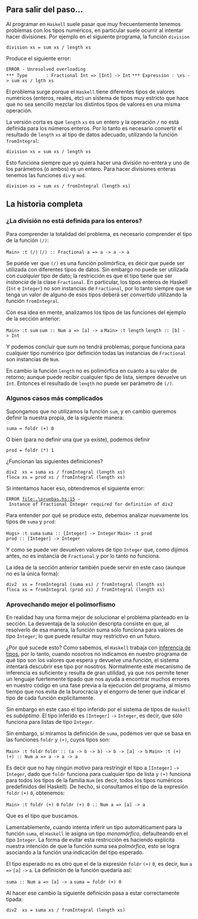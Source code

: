 Para salir del paso...
----------------------

Al programar en `Haskell` suele pasar que *muy* frecuentemente tenemos problemas con los tipos numéricos, en particular suele ocurrir al intentar hacer divisiones. Por ejemplo en el siguiente programa, la función `division`

`division xs = sum xs / length xs`

Produce el siguiente error:

`ERROR - Unresolved overloading`
`*** Type       : Fractional Int => [Int] -> Int`
`*** Expression : \xs -> sum xs / lgth xs`

El problema surge porque el `Haskell` tiene diferentes tipos de valores numéricos (enteros, reales, etc) un sistema de tipos muy estricto que hace que no sea sencillo mezclar los distintos tipos de valores en una misma operación.

La versión corta es que `length` `xs` es un entero y la operación `/` no está definida para los números enteros. Por lo tanto es necesario convertir el resultado de `length` `xs` al tipo de datos adecuado, utilizando la función `fromIntegral`:

`division xs = sum xs / length xs`

Esto funciona siempre que yo quiera hacer una división no-entera y uno de los parámetros (o ambos) es un entero. Para hacer divisiones enteras tenemos las funciones `div` y `mod`.

`division xs = sum xs / fromIntegral (length xs)`

La historia completa
--------------------

### ¿La división no está definida para los enteros?

Para comprender la totalidad del problema, es necesario comprender el tipo de la función `(/)`:

`Main> :t (/)`
`(/) :: Fractional a => a -> a -> a`

Se puede ver que `(/)` es una función polimórfica, es decir que puede ser utilizada con diferentes tipos de datos. Sin embargo no puede ser utilizada con *cualquier* tipo de dato; la restricción es que el tipo tiene que ser *instancia* de la clase `Fractional`. En particular, los tipos enteros de Haskell (`Int` e `Integer`) no son instancias de `Fractional`, por lo tanto siempre que se tenga un valor de alguno de esos tipos deberá ser *convertido* utilizando la función `fromIntegral`.

Con esa idea en mente, analizamos los tipos de las funciones del ejemplo de la sección anterior:

`Main> :t sum`
`sum :: Num a => [a] -> a`
`Main> :t length`
`length :: [b] -> Int`

Y podemos concluir que sum no tendrá problemas, porque funciona para cualquier tipo numérico (por definición todas las instancias de `Fractional` son instancias de `Num`.

En cambio la función `length` no es polimórfica en cuanto a su valor de retorno; aunque puede recibir cualquier tipo de lista, siempre devuelve un `Int`. Entonces el resultado de `length` no puede ser parámetro de `(/)`.

### Algunos casos más complicados

Supongamos que no utilizamos la función `sum`, y en cambio queremos definir la nuestra propia, de la siguiente manera:

`suma = foldr (+) 0`

O bien (para no definir una que ya existe), podemos definir

`prod = foldr (*) 1`

¿Funcionan las siguientes definiciones?

`div2  xs = suma xs / fromIntegral (length xs)`
`floca xs = prod xs / fromIntegral (length xs)`

Si intentamos hacer eso, obtendremos el siguiente error:

`ERROR `[`file:.\pruebas.hs:15`](file:.\pruebas.hs:15)` - Instance of Fractional Integer required for definition of div2`

Para entender por qué se produce esto, debemos analizar nuevamente los tipos de `suma` y `prod`:

`Hugs> :t suma`
`suma :: [Integer] -> Integer`
`Main> :t prod`
`prod :: [Integer] -> Integer`

Y como se puede ver devuelven valores de tipo `Integer` que, como dijimos antes, no es instancia de `Fractional` y por lo tanto no funciona.

La idea de la sección anterior también puede servir en este caso (aunque no es la única forma):

`div2  xs = fromIntegral (suma xs) / fromIntegral (length xs)`
`floca xs = fromIntegral (prod xs) / fromIntegral (length xs)`

### Aprovechando mejor el polimorfismo

En realidad hay una forma mejor de solucionar el problema planteado en la sección. La desventaja de la solución descripta consiste en que, al resolverlo de esa manera, la función suma sólo funciona para valores de tipo `Integer`; lo que puede resultar muy restrictivo en un futuro.

¿Por qué sucede esto? Como sabemos, el `Haskell` trabaja con [inferencia de tipos](inferencia-de-tipos.html), por lo tanto, cuando nosotros no indicamos en nuestro programa de qué tipo son los valores que espera y devuelve una función, el sistema intentará descubrir ese tipo por nosotros. Normalmente este mecanismo de inferencia es suficiente y resulta de gran utilidad, ya que nos permite tener un lenguaje fuertemente tipado que nos ayuda a encontrar muchos errores en nuestro código en una fase previa a la ejecución del programa, al mismo tiempo que nos evita de la burocracia y el engorro de tener que indicar el tipo de cada función explícitamente.

Sin embargo en este caso el tipo inferido por el sistema de tipos de `Haskell` es *subóptimo*. El tipo inferido es `[Integer]` `->` `Integer`, es decir, que sólo funciona para listas de tipo `Integer`.

Sin embargo, si miramos la definición de `suma`, podemos ver que se basa en las funciones `foldr` y `(+)`, cuyos tipos son:

`Main> :t foldr`
`foldr :: (a -> b -> b) -> b -> [a] -> b`
`Main> :t (+)`
`(+) :: Num a => a -> a -> a`

Es decir que no hay ningún motivo para restringir el tipo a `[Integer]` `->` `Integer`, dado que `foldr` funciona para cualquier tipo de lista y `(+)` funciona para todos los tipos de la familia `Num` (es decir, todos los tipos numéricos predefinidos del Haskell). De hecho, si consultamos el tipo de la expresión `foldr` `(+)` `0`, obtenemos:

`Main> :t foldr (+) 0`
`foldr (+) 0 :: Num a => [a] -> a`

Que es el tipo que buscamos.

Lamentablemente, cuando intenta inferir un tipo automáticament para la función `suma`, el `Haskell` le asigna un tipo *monomórfico*, defaulteando en el tipo `Integer`. La forma de evitar esta restricción es haciendo explícita nuestra intención de que la función suma sea *polmórfica*, esto se logra asociando a la función una indicación del tipo esperado.

El tipo esperado no es otro que el de la expresión `foldr` `(+)` `0`, es decir, `Num` `a` `=>` `[a]` `->` `a`. La definición de la función quedaría así:

`suma :: Num a => [a] -> a`
`suma = foldr (+) 0`

Al hacer ese cambio la siguiente definición pasa a estar correctamente tipada:

`div2  xs = suma xs / fromIntegral (length xs)`
